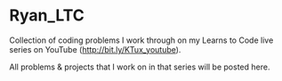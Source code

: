 # Ryan_LTC
Collection of coding problems I work through on my Learns to Code live series on YouTube (http://bit.ly/KTux_youtube).

All problems & projects that I work on in that series will be posted here.
